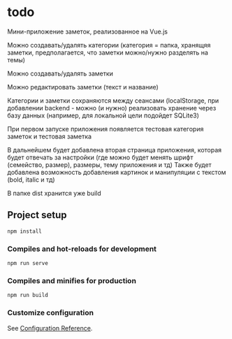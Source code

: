 # todo
Мини-приложение заметок, реализованное на Vue.js

Можно создавать/удалять категории (категория = папка, хранящяя заметки, предполагается, что заметки можно/нужно разделять на темы)

Можно создавать/удалять заметки

Можно редактировать заметки (текст и название)

Категории и заметки сохраняются между сеансами (localStorage, при добавлении backend - можно (и нужно) реализовать хранение через базу данных (например, для локальной цели подойдет SQLite3)

При первом запуске приложения появляется тестовая категория заметок и тестовая заметка

В дальнейшем будет добавлена вторая страница приложения, которая будет отвечать за настройки (где можно будет менять шрифт (семейство, размер), размеры, тему приложения и тд)
Также будет добавлена возможность добавления картинок и манипуляции с текстом (bold, italic и тд)

В папке dist хранится уже build


## Project setup
```
npm install
```

### Compiles and hot-reloads for development
```
npm run serve
```

### Compiles and minifies for production
```
npm run build
```

### Customize configuration
See [Configuration Reference](https://cli.vuejs.org/config/).
